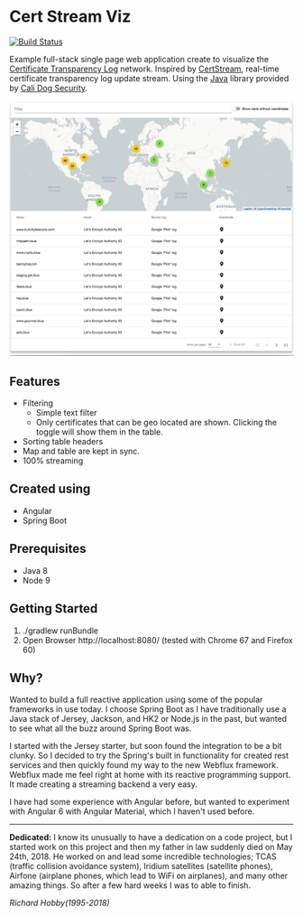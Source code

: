 # Cert Stream Viz

[![Build Status](https://travis-ci.org/vegaed/certstreamviz.svg?branch=master)](https://travis-ci.org/vegaed/certstreamviz)

Example full-stack single page web application create to visualize the [Certificate Transparency Log](https://www.certificate-transparency.org/what-is-ct) network. Inspired by [CertStream](https://certstream.calidog.io/), real-time certificate transparency log update stream. Using the [Java](https://github.com/CaliDog/certstream-java) library provided by [Cali Dog Security](https://medium.com/cali-dog-security).

![alt text](images/certstreamviz.png "Cert Stream Viz")

## Features

* Filtering 
    * Simple text filter
    * Only certificates that can be geo located are shown. Clicking the toggle will show them in the table.
* Sorting table headers
* Map and table are kept in sync.
* 100% streaming

## Created using

* Angular 
* Spring Boot

## Prerequisites

* Java 8
* Node 9

## Getting Started
1. ./gradlew runBundle
2. Open Browser http://localhost:8080/ (tested with Chrome  67 and Firefox 60)

## Why?
Wanted to build a full reactive application using some of the popular frameworks in use today. I choose Spring Boot as I have traditionally use a Java stack of Jersey, Jackson, and HK2 or Node.js in the past, but wanted to see what all the buzz around Spring Boot was.

I started with the Jersey starter, but soon found the integration to be a bit clunky. So I decided to try the Spring's built in functionality for created rest services and then quickly found my way to the new Webflux framework. Webflux made me feel right at home with its reactive programming support. It made creating a streaming backend a very easy.

I have had some experience with Angular before, but wanted to experiment with Angular 6 with Angular Material, which I haven't used before.



---
**Dedicated:** I know its unusually to have a dedication on a code project, but I started work on this project and then my father in law suddenly died on May 24th, 2018. He worked on and lead some incredible technologies; TCAS (traffic collision avoidance system), Iridium satellites (satellite phones), Airfone (airplane phones, which lead to WiFi on airplanes), and many other amazing things. So after a few hard weeks I was to able to finish.

*Richard Hobby(1995-2018)*
